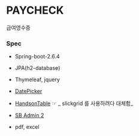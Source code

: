 # PAYCHECK
급여영수증

### Spec

* Spring-boot-2.6.4
* JPA(h2-database)
* Thymeleaf, jquery
* [DatePicker](http://fengyuanchen.github.io/datepicker/)
* [HandsonTable](https://handsontable.com/demo) ☞ _ slickgrid 를 사용하려다 대체함_

* [SB Admin 2](https://startbootstrap.com/theme/sb-admin-2)
* pdf, excel